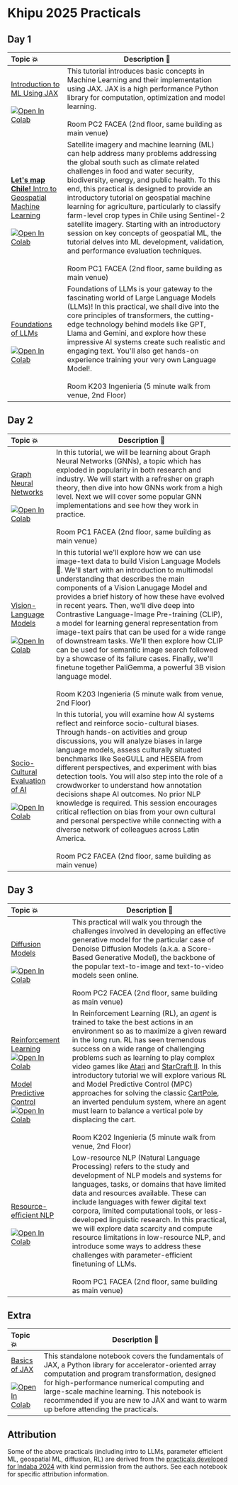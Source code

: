 # Khipu 2025 Practicals

## Day 1 

| Topic 💥 | Description 📘 |
|:--- |----------------------------------------------------------|
[Introduction to ML Using JAX](https://github.com/khipu-ai/practicals-2025/blob/main/notebooks/Intro_to_ML.ipynb) <br /> <br /> [![Open In Colab](https://colab.research.google.com/assets/colab-badge.svg)](https://colab.research.google.com/github/khipu-ai/practicals-2025/blob/main/notebooks/Intro_to_ML.ipynb) | This tutorial introduces basic concepts in Machine Learning and their implementation using JAX. JAX is a high performance Python library for computation, optimization and model learning.  <br /> <br /> Room PC2 FACEA (2nd floor, same building as main venue) | 
[**Let's map Chile!** Intro to Geospatial Machine Learning](https://github.com/khipu-ai/practicals-2025/blob/main/notebooks/Geospatial_Machine_Learning.ipynb) <br /> <br /> [![Open In Colab](https://colab.research.google.com/assets/colab-badge.svg)](https://colab.research.google.com/github/khipu-ai/practicals-2025/blob/main/notebooks/Geospatial_Machine_Learning.ipynb) | Satellite imagery and machine learning (ML) can help address many problems addressing the global south such as climate related challenges in food and water security, biodiversity, energy, and public health. To this end, this practical is designed to provide an introductory tutorial on geospatial machine learning for agriculture, particularly to classify farm-level crop types in Chile using Sentinel-2 satellite imagery. Starting with an introductory session on key concepts of geospatial ML, the tutorial delves into ML development, validation, and performance evaluation techniques. <br /> <br /> Room PC1 FACEA (2nd floor, same building as main venue) | 
[Foundations of LLMs](https://github.com/khipu-ai/practicals-2025/blob/main/notebooks/Foundations_of_LLMs.ipynb) <br /> <br /> [![Open In Colab](https://colab.research.google.com/assets/colab-badge.svg)](https://colab.research.google.com/github/khipu-ai/practicals-2025/blob/main/notebooks/Foundations_of_LLMs.ipynb) | Foundations of LLMs is your gateway to the fascinating world of Large Language Models (LLMs)! In this practical, we shall dive into the core principles of transformers, the cutting-edge technology behind models like GPT, Llama and Gemini, and explore how these impressive AI systems create such realistic and engaging text. You'll also get hands-on experience training your very own Language Model!. <br /> <br /> Room K203 Ingenieria (5 minute walk from venue, 2nd Floor) | 

## Day 2

| Topic 💥 | Description 📘 |
|:--- |----------------------------------------------------------|
| [Graph Neural Networks](https://github.com/khipu-ai/practicals-2025/blob/main/notebooks/Graph_Neural_Networks.ipynb) <br /> <br /> [![Open In Colab](https://colab.research.google.com/assets/colab-badge.svg)](https://colab.research.google.com/github/khipu-ai/practicals-2025/blob/main/notebooks/Graph_Neural_Networks.ipynb) | In this tutorial, we will be learning about Graph Neural Networks (GNNs), a topic which has exploded in popularity in both research and industry. We will start with a refresher on graph theory, then dive into how GNNs work from a high level. Next we will cover some popular GNN implementations and see how they work in practice. <br /> <br /> Room PC1 FACEA (2nd floor, same building as main venue) |
| [Vision-Language Models](https://github.com/khipu-ai/practicals-2025/blob/main/notebooks/Vision_Language_Models.ipynb) <br /> <br /> [![Open In Colab](https://colab.research.google.com/assets/colab-badge.svg)](https://colab.research.google.com/github/khipu-ai/practicals-2025/blob/main/notebooks/Vision_Language_Models.ipynb) | In this tutorial we'll explore how we can use image-text data to build Vision Language Models 🚀. We'll start with an introduction to multimodal understanding that describes the main components of a Vision Lanugage Model and provides a brief history of how these have evolved in recent years. Then, we'll dive deep into Contrastive Language-Image Pre-training (CLIP), a model for learning general representation from image-text pairs that can be used for a wide range of downstream tasks. We'll then explore how CLIP can be used for semantic image search followed by a showcase of its failure cases. Finally, we'll finetune together PaliGemma, a powerful 3B vision language model. <br /> <br /> Room K203 Ingenieria (5 minute walk from venue, 2nd Floor) |
| [Socio-Cultural Evaluation of AI](https://github.com/khipu-ai/practicals-2025/blob/main/notebooks/Socio-Cultural%20Evaluation%20of%20AI.ipynb) <br /> <br /> [![Open In Colab](https://colab.research.google.com/assets/colab-badge.svg)](https://colab.research.google.com/drive/1kSAzvnXkvI4uHOiI2S9MVDsSB5Pl6yaq?usp=sharing) | In this tutorial, you will examine how AI systems reflect and reinforce socio-cultural biases. Through hands-on activities and group discussions, you will analyze biases in large language models, assess culturally situated benchmarks like SeeGULL and HESEIA from different perspectives, and experiment with bias detection tools. You will also step into the role of a crowdworker to understand how annotation decisions shape AI outcomes. No prior NLP knowledge is required. This session encourages critical reflection on bias from your own cultural and personal perspective while connecting with a diverse network of colleagues across Latin America. <br /> <br /> Room PC2 FACEA (2nd floor, same building as main venue) |

## Day 3

| Topic 💥 | Description 📘 |
|:--- |----------------------------------------------------------|
|[Diffusion Models](https://github.com/khipu-ai/practicals-2025/blob/main/notebooks/Diffusion_Models.ipynb) <br /> <br /> [![Open In Colab](https://colab.research.google.com/assets/colab-badge.svg)](https://colab.research.google.com/github/khipu-ai/practicals-2025/blob/main/notebooks/Diffusion_Models.ipynb) | This practical will walk you through the challenges involved in developing an effective generative model for the particular case of Denoise Diffusion Models (a.k.a. a Score-Based Generative Model), the backbone of the popular text-to-image and text-to-video models seen online. <br /> <br /> Room PC2 FACEA (2nd floor, same building as main venue) |
[Reinforcement Learning](https://github.com/khipu-ai/practicals-2025/blob/main/notebooks/Reinforcement_Learning.ipynb)[![Open In Colab](https://colab.research.google.com/assets/colab-badge.svg)](https://colab.research.google.com/github/khipu-ai/practicals-2025/blob/main/notebooks/Reinforcement_Learning.ipynb) <br /> <br />[Model Predictive Control](https://github.com/khipu-ai/practicals-2025/blob/main/notebooks/Model_Predictive_Contol.ipynb)[![Open In Colab](https://colab.research.google.com/assets/colab-badge.svg)](https://colab.research.google.com/github/khipu-ai/practicals-2025/blob/main/notebooks/Model_Predictive_Contol.ipynb) | In Reinforcement Learning (RL),  an _agent_ is trained to take the best actions in an environment so as to maximize a given reward in the long run. RL has seen tremendous success on a wide range of challenging problems such as learning to play complex video games like [Atari](https://www.deepmind.com/blog/agent57-outperforming-the-human-atari-benchmark) and [StarCraft II](https://www.deepmind.com/blog/alphastar-mastering-the-real-time-strategy-game-starcraft-ii). In this introductory tutorial we will explore various RL and Model Predictive Control (MPC) approaches for solving the classic [CartPole](https://www.gymlibrary.ml/environments/classic_control/cart_pole/), an inverted pendulum system, where an agent must learn to balance a vertical pole by displacing the cart. <br /> <br /> Room K202 Ingenieria (5 minute walk from venue, 2nd Floor) | 
|[Resource-efficient NLP](https://github.com/khipu-ai/practicals-2025/blob/main/notebooks/Low_Resource_LLM_ES.ipynb) <br /> <br /> [![Open In Colab](https://colab.research.google.com/assets/colab-badge.svg)](https://colab.research.google.com/github/khipu-ai/practicals-2025/blob/main/notebooks/Low_Resource_LLM_ES.ipynb) | Low-resource NLP (Natural Language Processing) refers to the study and development of NLP models and systems for languages, tasks, or domains that have limited data and resources available. These can include languages with fewer digital text corpora, limited computational tools, or less-developed linguistic research. In this practical, we will explore data scarcity and compute resource limitations in low-resource NLP, and introduce some ways to address these challenges with parameter-efficient finetuning of LLMs. <br /> <br /> Room PC1 FACEA (2nd floor, same building as main venue) |


## Extra

| Topic 💥 | Description 📘 |
|:--- |----------------------------------------------------------|
[Basics of JAX](https://github.com/khipu-ai/practicals-2025/blob/main/notebooks/Jax_Basics.ipynb) <br /> <br /> [![Open In Colab](https://colab.research.google.com/assets/colab-badge.svg)](https://colab.research.google.com/github/khipu-ai/practicals-2025/blob/main/notebooks/Jax_Basics.ipynb) | This standalone notebook covers the fundamentals of JAX, a Python library for accelerator-oriented array computation and program transformation, designed for high-performance numerical computing and large-scale machine learning. This notebook is recommended if you are new to JAX and want to warm up before attending the practicals. | 

## Attribution

Some of the above practicals (including intro to LLMs, parameter efficient ML, geospatial ML, diffusion, RL) are derived from the  [practicals developed for Indaba 2024](https://github.com/deep-learning-indaba/indaba-pracs-2024) with kind permission from the authors. See each notebook for specific attribution information.
